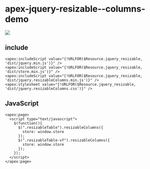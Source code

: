 # apex-jquery-resizable--columns-demo

<img src="http://cdn-ak.f.st-hatena.com/images/fotolife/t/tyoshikawa1106/20151005/20151005181422.png" />

## include
```
<apex:includeScript value="{!URLFOR($Resource.jquery_resizable, 'dist/jquery.min.js')}" />
<apex:includeScript value="{!URLFOR($Resource.jquery_resizable, 'dist/store.min.js')}" />
<apex:includeScript value="{!URLFOR($Resource.jquery_resizable, 'dist/jquery.resizableColumns.min.js')}" />
<apex:stylesheet value="{!URLFOR($Resource.jquery_resizable, 'dist/jquery.resizableColumns.css')}" />
```

## JavaScript
```
<apex:page>
  <script type="text/javascript">
    $(function(){
      $(".resizableTable").resizableColumns({
        store: window.store
      });
      $(".resizableTable-vf").resizableColumns({
        store: window.store
      });
    });
  </script>
</apex:page>
```
